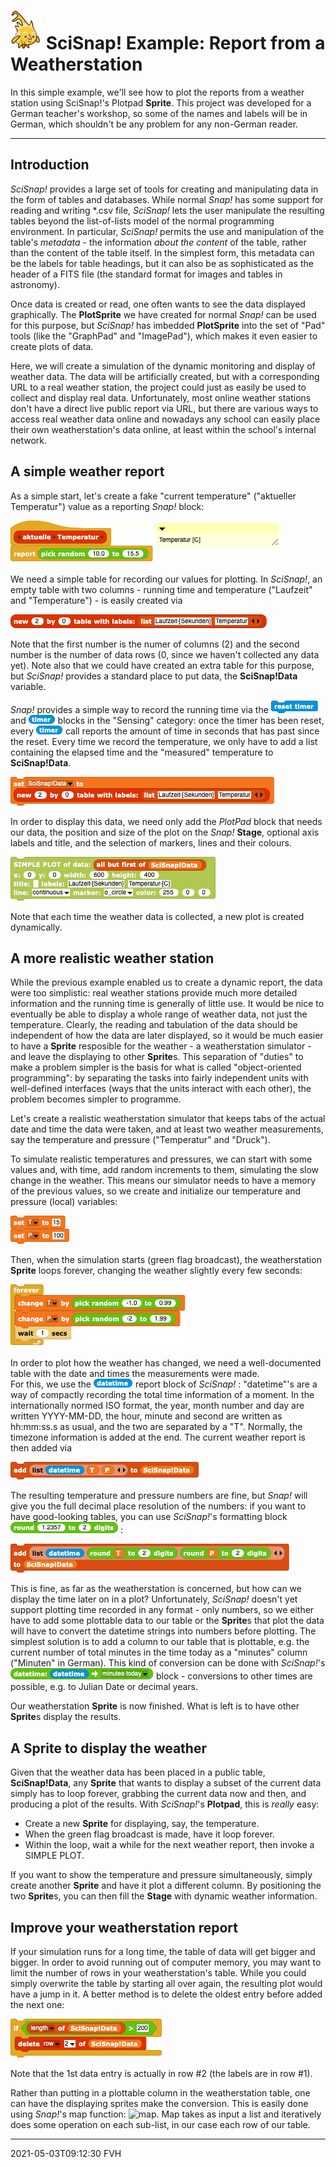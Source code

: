 # <img alt="scientific-snap-icon" src="../../../images/einstein_snap.png" width="50"/> SciSnap! Example: Report from a Weatherstation

In this simple example, we'll see how to plot the reports from a weather station using SciSnap!'s Plotpad **Sprite**.
This project was developed for a German teacher's workshop, so some of the names and labels will be in German, which shouldn't be any problem for any non-German reader.

---

## Introduction

*SciSnap!* provides a large set of tools for creating and manipulating data in the form of tables and databases.
While normal *Snap!* has some support for reading and writing \*.csv file, *SciSnap!* lets the user manipulate the resulting tables beyond the list-of-lists model of the normal programming environment.
In particular, *SciSnap!* permits the use and manipulation of the table's *metadata* - the information _about_ _the_ _content_ of the table, rather than the content of the table itself.
In the simplest form, this metadata can be the labels for table headings, but it can also be as sophisticated as the header of a FITS file (the standard format for images and tables in astronomy).

Once data is created or read, one often wants to see the data displayed graphically.
The **PlotSprite** we have created for normal *Snap!* can be used for this purpose, but *SciSnap!* has imbedded **PlotSprite** into the set of "Pad" tools (like the "GraphPad" and "ImagePad"), which makes it even easier to create plots of data.

Here, we will create a simulation of the dynamic monitoring and display of weather data.
The data will be artificially created, but with a corresponding URL to a real weather station, the project could just as easily be used to collect and display real data.
Unfortunately, most online weather stations don't have a direct live public report via URL, but there are various ways to access real weather data online and nowadays any school can easily place their own weatherstation's data online, at least within the school's internal network.


## A simple weather report

As a simple start,  let's create a fake "current temperature" ("aktueller Temperatur") value as a reporting *Snap!* block:

![aktueller Temperatur](./images/aktueller_Temperatur.png)

We need a simple table for recording our values for plotting.
In *SciSnap!*, an empty table with two columns - running time and temperature ("Laufzeit" and "Temperature") - is easily created via

![new table](./images/new_table.png)

Note that the first number is the numer of columns (2) and the second number is the number of data rows (0, since we haven't collected any data yet).
Note also that we could have created an extra table for this purpose, but *SciSnap!* provides a standard place to put data, the **SciSnap!Data** variable.

*Snap!* provides a simple way to record the running time via the ![reset timer](./images/reset_timer.png) and ![timer](./images/timer.png) blocks in the "Sensing" category: once the timer has been reset, every ![timer](./images/timer.png) call reports the amount of time in seconds that has past since the reset.
Every time we record the temperature, we only have to add a list containing the elapsed time and the "measured" temperature to **SciSnap!Data**.

![simple data](./images/simple_data.png)

In order to display this data, we need only add the *PlotPad* block that needs our data, the position and size of the plot on the *Snap!* **Stage**, optional axis labels and title, and the selection of markers, lines and their colours.

![simple plot](./images/simple_plot.png)

Note that each time the weather data is collected, a new plot is created dynamically.


## A more realistic weather station

While the previous example enabled us to create a dynamic report, the data were too simplistic: real weather stations provide much more detailed information and the running time is generally of little use.
It would be nice to eventually be able to display a whole range of weather data, not just the temperature.
Clearly, the reading and tabulation of the data should be independent of how the data are later displayed, so it would be much easier to have a **Sprite** resposible for the weather - a weatherstation simulator - and leave the displaying to other **Sprite**s.
This separation of "duties" to make a problem simpler is the basis for what is called "object-oriented programming": by separating the tasks into fairly independent units with well-defined interfaces (ways that the units interact with each other), the problem becomes simpler to programme.

Let's create a realistic weatherstation simulator that keeps tabs of the actual date and time the data were taken, and at least two weather measurements, say the temperature and pressure ("Temperatur" and "Druck").

To simulate realistic temperatures and pressures, we can start with some values and, with time, add random increments to them, simulating the slow change in the weather.
This means our simulator needs to have a memory of the previous values, so we create and initialize our temperature and pressure (local) variables:

![set T P](./images/set_T_P.png)

Then, when the simulation starts (green flag broadcast), the weatherstation **Sprite** loops forever, changing the weather slightly every few seconds:

![change weather](./images/change_weather.png)

In order to plot how the weather has changed, we need a well-documented table with the date and times the measurements were made.  
For this, we use the ![datetime](./images/datetime.png) report block of *SciSnap!* : "datetime"'s are a way of compactly recording the total time information of a moment.
In the internationally normed ISO format, the year, month number and day are written YYYY-MM-DD, the hour, minute and second are written as hh:mm:ss.s as usual, and the two are separated by a "T".
Normally, the timezone information is added at the end.
The current weather report is then added via

![add datetime T P](./images/add_datetime_T_P.png)

The resulting temperature and pressure numbers are fine, but *Snap!* will give you the full decimal place resolution of the numbers: if you want to have good-looking tables, you can use *SciSnap!*'s formatting block ![round to 2 digits](./images/round_to_digits.png) :

![add datetime T P](./images/add_datetime_rounded_T_P.png)

This is fine, as far as the weatherstation is concerned, but how can we display the time later on in a plot?
Unfortunately, *SciSnap!* doesn't yet support plotting time recorded in any format - only numbers, so we either have to add some plottable data to our table or the **Sprite**s that plot the data will have to convert the datetime strings into numbers before plotting.
The simplest solution is to add a column to our table that is plottable, e.g. the current number of total minutes in the time today as a "minutes" column ("Minuten" in German).
This kind of conversion can be done with *SciSnap!*'s ![datetime to minutes today](./images/datetime_to_minutes_today.png) block - conversions to other times are possible, e.g. to Julian Date or decimal years.

Our weatherstation **Sprite** is now finished.  What is left is to have other **Sprite**s display the results.


## A Sprite to display the weather

Given that the weather data has been placed in a public table, **SciSnap!Data**, any **Sprite** that wants to display a subset of the current data simply has to loop forever, grabbing the current data now and then, and producing a plot of the results.
With *SciSnap!*'s **Plotpad**, this is _really_ easy: 
- Create a new **Sprite** for displaying, say, the temperature.
- When the green flag broadcast is made, have it loop forever.
- Within the loop, wait a while for the next weather report, then invoke a SIMPLE PLOT.

If you want to show the temperature and pressure simultaneously, simply create another **Sprite** and have it plot a different column.  By positioning the two **Sprite**s, you can then fill the **Stage** with dynamic weather information.


## Improve your weatherstation report

If your simulation runs for a long time, the table of data will get bigger and bigger.
In order to avoid running out of computer memory, you may want to limit the number of rows in your weatherstation's table.
While you could simply overwrite the table by starting all over again, the resulting plot would have a jump in it.
A better method is to delete the oldest entry before added the next one:

![delete row 2](./images/delete_row_2.png)

Note that the 1st data entry is actually in row \#2 (the labels are in row \#1).

Rather than putting in a plottable column in the weatherstation table, one can have the displaying sprites make the conversion.
This is easily done using *Snap!*'s map function: ![map](./images/map.png).
Map takes as input a list and iteratively does some operation on each sub-list, in our case each row of our table.


---

2021-05-03T09:12:30 FVH
